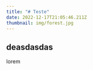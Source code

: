 ```yaml
---
title: "# Teste"
date: 2022-12-17T21:05:46.211Z
thumbnail: img/forest.jpg
---
```

## d﻿easdasdas

lorem